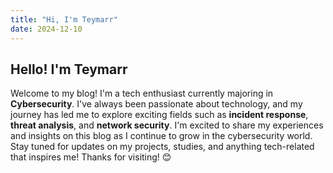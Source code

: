 ```yaml
---
title: "Hi, I'm Teymarr"
date: 2024-12-10
---
```

## Hello! I'm Teymarr
Welcome to my blog! I'm a tech enthusiast currently majoring in **Cybersecurity**. I've always been passionate about technology, and my journey has led me to explore exciting fields such as **incident response**, **threat analysis**, and **network security**. 
I'm excited to share my experiences and insights on this blog as I continue to grow in the cybersecurity world. Stay tuned for updates on my projects, studies, and anything tech-related that inspires me!
Thanks for visiting! 😊
